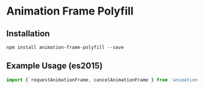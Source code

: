 # Animation Frame Polyfill

## Installation

```shell
npm install animation-frame-polyfill --save
```

## Example Usage (es2015)

```js
import { requestAnimationFrame, cancelAnimationFrame } from 'animation-frame-polyfill';
```
